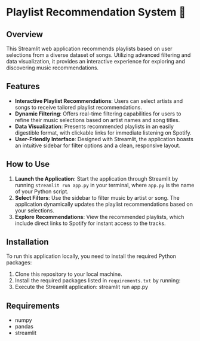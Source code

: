 # Playlist Recommendation System 🎵

## Overview
This Streamlit web application recommends playlists based on user selections from a diverse dataset of songs. Utilizing advanced filtering and data visualization, it provides an interactive experience for exploring and discovering music recommendations.

## Features
- **Interactive Playlist Recommendations**: Users can select artists and songs to receive tailored playlist recommendations.
- **Dynamic Filtering**: Offers real-time filtering capabilities for users to refine their music selections based on artist names and song titles.
- **Data Visualization**: Presents recommended playlists in an easily digestible format, with clickable links for immediate listening on Spotify.
- **User-Friendly Interface**: Designed with Streamlit, the application boasts an intuitive sidebar for filter options and a clean, responsive layout.

## How to Use
1. **Launch the Application**: Start the application through Streamlit by running `streamlit run app.py` in your terminal, where `app.py` is the name of your Python script.
2. **Select Filters**: Use the sidebar to filter music by artist or song. The application dynamically updates the playlist recommendations based on your selections.
3. **Explore Recommendations**: View the recommended playlists, which include direct links to Spotify for instant access to the tracks.

## Installation
To run this application locally, you need to install the required Python packages:

1. Clone this repository to your local machine.
2. Install the required packages listed in `requirements.txt` by running:
3. Execute the Streamlit application: streamlit run app.py

## Requirements
- numpy
- pandas
- streamlit

